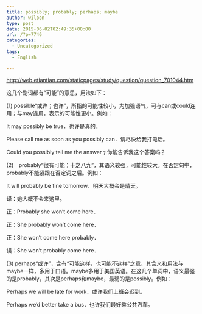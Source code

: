```yaml
---
title: possibly; probably; perhaps; maybe
author: wiloon
type: post
date: 2015-06-02T02:49:35+00:00
url: /?p=7746
categories:
  - Uncategorized
tags:
  - English

---
```

http://web.etiantian.com/staticpages/study/question/question_701044.htm



这几个副词都有“可能”的意思，用法如下：

(1) possible“或许；也许”，所指的可能性较小，为加强语气，可与can或could连用；与may连用，表示的可能性更小。例如：

It may possibly be true．也许是真的。

Please call me as soon as you possibly can．请尽快给我打电话。

Could you possibly tell me the answer﹖你能告诉我这个答案吗？

(2)　probably“很有可能；十之八九”，其语义较强，可能性较大。在否定句中，probably不能紧跟在否定词之后。例如：

It will probably be fine tomorrow．明天大概会是晴天。

译：她大概不会来这里。

正：Probably she won’t come here．

正：She probably won’t come here．

正：She won’t come here probably．

误：She won’t probably come here．

(3) perhaps“或许”，含有“可能这样，也可能不这样”之意，其含义和用法与maybe一样，多用于口语。maybe多用于美国英语。在这几个单词中，语义最强的是probably，其次是perhaps和maybe，最弱的是possibly。例如：

Perhaps we will be late for work．或许我们上班会迟到。

Perhaps we’d better take a bus．也许我们最好乘公共汽车。